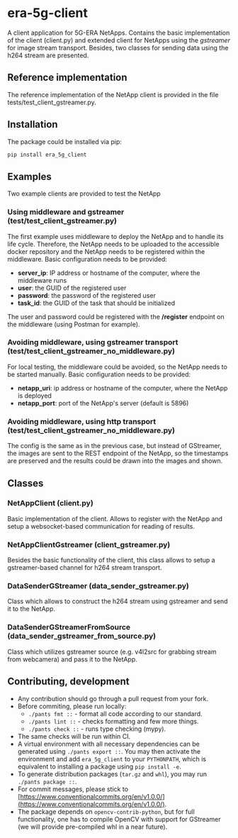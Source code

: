 # era-5g-client

A client application for 5G-ERA NetApps. Contains the basic implementation of the client (client.py) and extended client for NetApps using the *gstreamer* for image stream transport. Besides, two classes for sending data using the h264 stream are presented.

## Reference implementation

The reference implementation of the NetApp client is provided in the file tests/test_client_gstreamer.py.

## Installation

The package could be installed via pip:

```bash
pip install era_5g_client
```

## Examples

Two example clients are provided to test the NetApp

### Using middleware and gstreamer (test/test_client_gstreamer.py)

The first example uses middleware to deploy the NetApp and to handle its life cycle. Therefore, the NetApp needs to be uploaded to the accessible docker repository and the NetApp needs to be registered within the middleware. Basic configuration needs to be provided:

- **server_ip**: IP address or hostname of the computer, where the middleware runs
- **user**: the GUID of the registered user
- **password**: the password of the registered user
- **task_id**: the GUID of the task that should be initialized

The user and password could be registered with the **/register** endpoint on the middleware (using Postman for example).

### Avoiding middleware, using gstreamer transport (test/test_client_gstreamer_no_middleware.py)

For local testing, the middleware could be avoided, so the NetApp needs to be started manually. Basic configuration needs to be provided:

- **netapp_uri**: ip address or hostname of the computer, where the NetApp is deployed
- **netapp_port**: port of the NetApp's server (default is 5896)

### Avoiding middleware, using http transport (test/test_client_gstreamer_no_middleware.py)

The config is the same as in the previous case, but instead of GStreamer, the images are sent to the REST endpoint of the NetApp, so the timestamps are preserved and the results could be drawn into the images and shown. 

## Classes

### NetAppClient (client.py)

Basic implementation of the client. Allows to register with the NetApp and setup a websocket-based communication for reading of results.

### NetAppClientGstreamer (client_gstreamer.py)

Besides the basic functionality of the client, this class allows to setup a gstreamer-based channel for h264 stream transport.

### DataSenderGStreamer (data_sender_gstreamer.py)

Class which allows to construct the h264 stream using gstreamer and send it to the NetApp.

### DataSenderGStreamerFromSource (data_sender_gstreamer_from_source.py)

Class which utilizes gstreamer source (e.g. v4l2src for grabbing stream from webcamera) and pass it to the NetApp.

## Contributing, development

- Any contribution should go through a pull request from your fork.
- Before commiting, please run locally:
  - `./pants fmt ::` - format all code according to our standard.
  - `./pants lint ::` - checks formatting and few more things.
  - `./pants check ::` - runs type checking (mypy).
- The same checks will be run within CI.
- A virtual environment with all necessary dependencies can be generated using `./pants export ::`. You may then activate the environment and add `era_5g_client` to your `PYTHONPATH`, which is equivalent to installing a package using `pip install -e`.
- To generate distribution packages (`tar.gz` and `whl`), you may run `./pants package ::`.
- For commit messages, please stick to [https://www.conventionalcommits.org/en/v1.0.0/](https://www.conventionalcommits.org/en/v1.0.0/).
- The package depends on `opencv-contrib-python`, but for full functionality, one has to compile OpenCV with support for GStreamer (we will provide pre-compiled whl in a near future).